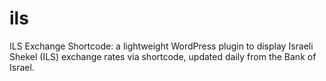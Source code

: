 # ils
ILS Exchange Shortcode: a lightweight WordPress plugin to display Israeli Shekel (ILS) exchange rates via shortcode, updated daily from the Bank of Israel. 
